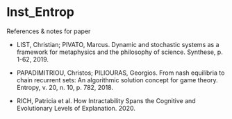 # Inst_Entrop
References &amp; notes for paper

- LIST, Christian; PIVATO, Marcus. Dynamic and stochastic systems as a framework for metaphysics and the philosophy of science. Synthese, p. 1-62, 2019.

- PAPADIMITRIOU, Christos; PILIOURAS, Georgios. From nash equilibria to chain recurrent sets: An algorithmic solution concept for game theory. Entropy, v. 20, n. 10, p. 782, 2018.

- RICH, Patricia et al. How Intractability Spans the Cognitive and Evolutionary Levels of Explanation. 2020.


